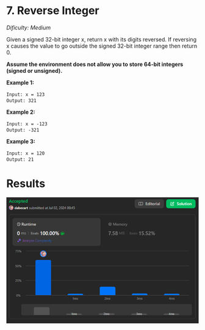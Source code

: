 # 7. Reverse Integer
*Dificulty: Medium*

Given a signed 32-bit integer x, return x with its digits reversed. If reversing x causes the value to go outside the signed 32-bit integer range then return 0.

**Assume the environment does not allow you to store 64-bit integers (signed or unsigned).**

**Example 1:**
```
Input: x = 123
Output: 321
```

**Example 2:**
```
Input: x = -123
Output: -321
```

**Example 3:**
```
Input: x = 120
Output: 21
```

# Results
![huh?](image.png)